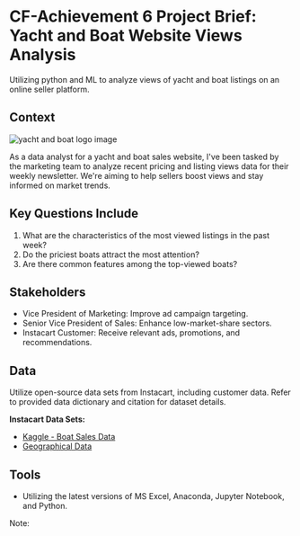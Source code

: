 # CF-Achievement 6 Project Brief: Yacht and Boat Website Views Analysis 
Utilizing python and ML to analyze views of yacht and boat listings on an online seller platform.


## Context
![yacht and boat logo image]()

As a data analyst for a yacht and boat sales website, I've been tasked by the marketing team to analyze recent pricing and listing views data for their weekly newsletter. We're aiming to help sellers boost views and stay informed on market trends.

## Key Questions Include
1. What are the characteristics of the most viewed listings in the past week?
2. Do the priciest boats attract the most attention?
3. Are there common features among the top-viewed boats?

## Stakeholders
- Vice President of Marketing: Improve ad campaign targeting.
- Senior Vice President of Sales: Enhance low-market-share sectors.
- Instacart Customer: Receive relevant ads, promotions, and recommendations.

## Data
Utilize open-source data sets from Instacart, including customer data. Refer to provided data dictionary and citation for dataset details.

**Instacart Data Sets:**
- [Kaggle - Boat Sales Data](https://www.kaggle.com/datasets/karthikbhandary2/boat-sales?resource=download)
- [Geographical Data](https://geojson-maps.ash.ms/)


## Tools
- Utilizing the latest versions of MS Excel, Anaconda, Jupyter Notebook, and Python.

Note:
